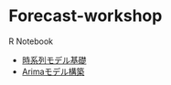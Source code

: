 # Forecast-workshop
R Notebook 

* [時系列モデル基礎](https://konabuta.github.io/Forecast-workshop/Arima_Tutorial_Intro.nb.html)  
* [Arimaモデル構築](https://konabuta.github.io/Forecast-workshop/Arima_Tutorial_AirPassenger.html)  
